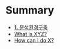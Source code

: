 # Summary

* [1. 분석환경구축](README.md)
* [What is XYZ?](first-question.md)
* [How can I do X?](second-question.md)

